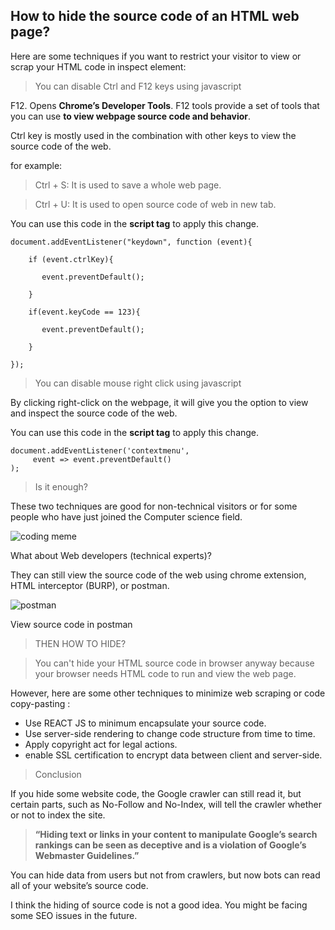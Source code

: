 ## How to hide the source code of an HTML web page?

Here are some techniques if you want to restrict your visitor to view or scrap your HTML code in inspect element:

> You can disable Ctrl and F12 keys using javascript

F12. Opens **Chrome’s Developer Tools**. F12 tools provide a set of tools that you can use **to view webpage source code and behavior**.

Ctrl key is mostly used in the combination with other keys to view the source code of the web.

for example:

> Ctrl + S: It is used to save a whole web page.

> Ctrl + U: It is used to open source code of web in new tab.

You can use this code in the **script tag** to apply this change.


```
document.addEventListener("keydown", function (event){

    if (event.ctrlKey){

       event.preventDefault();

    }

    if(event.keyCode == 123){

       event.preventDefault();

    }

});
``` 


> You can disable mouse right click using javascript

By clicking right-click on the webpage, it will give you the option to view and inspect the source code of the web.

You can use this code in the **script tag** to apply this change.


```
document.addEventListener('contextmenu',   
     event => event.preventDefault()  
);
``` 


> Is it enough?

These two techniques are good for non-technical visitors or for some people who have just joined the Computer science field.

![coding meme](https://cdn.hashnode.com/res/hashnode/image/upload/v1654843006631/Hk_bufSdt.jpeg)


What about Web developers (technical experts)?

They can still view the source code of the web using chrome extension, HTML interceptor (BURP), or postman.

![postman](https://cdn.hashnode.com/res/hashnode/image/upload/v1654843007987/xBw4_vGP4.png)

View source code in postman

> THEN HOW TO HIDE?

> You can't hide your HTML source code in browser anyway because your browser needs HTML code to run and view the web page.

However, here are some other techniques to minimize web scraping or code copy-pasting :

*   Use REACT JS to minimum encapsulate your source code.
*   Use server-side rendering to change code structure from time to time.
*   Apply copyright act for legal actions.
*   enable SSL certification to encrypt data between client and server-side.

> Conclusion

If you hide some website code, the Google crawler can still read it, but certain parts, such as No-Follow and No-Index, will tell the crawler whether or not to index the site.

> **“Hiding text or links in your content to manipulate Google’s search rankings can be seen as deceptive and is a violation of Google’s Webmaster Guidelines.”**

You can hide data from users but not from crawlers, but now bots can read all of your website’s source code.

I think the hiding of source code is not a good idea. You might be facing some SEO issues in the future.